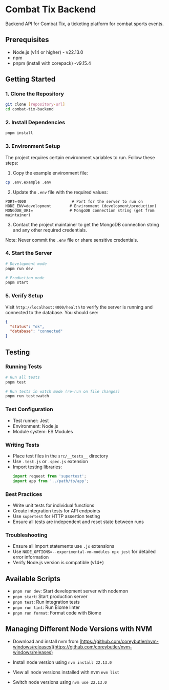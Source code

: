 # Combat Tix Backend

Backend API for Combat Tix, a ticketing platform for combat sports events.

## Prerequisites

- Node.js (v14 or higher) - v22.13.0
- npm
- pnpm (install with corepack) -v9.15.4

## Getting Started

### 1. Clone the Repository
```bash
git clone [repository-url]
cd combat-tix-backend
```

### 2. Install Dependencies
```bash
pnpm install
```

### 3. Environment Setup
The project requires certain environment variables to run. Follow these steps:

1. Copy the example environment file:
```bash
cp .env.example .env
```

2. Update the `.env` file with the required values:
```env
PORT=4000                    # Port for the server to run on
NODE_ENV=development        # Environment (development/production)
MONGODB_URI=                # MongoDB connection string (get from maintainer)
```

3. Contact the project maintainer to get the MongoDB connection string and any other required credentials.

Note: Never commit the `.env` file or share sensitive credentials.

### 4. Start the Server
```bash
# Development mode
pnpm run dev

# Production mode
pnpm start
```

### 5. Verify Setup
Visit `http://localhost:4000/health` to verify the server is running and connected to the database. You should see:
```json
{
  "status": "ok",
  "database": "connected"
}
```

## Testing

### Running Tests
```bash
# Run all tests
pnpm test

# Run tests in watch mode (re-run on file changes)
pnpm run test:watch
```

### Test Configuration
- Test runner: Jest
- Environment: Node.js
- Module system: ES Modules

### Writing Tests
- Place test files in the `src/__tests__` directory
- Use `.test.js` or `.spec.js` extension
- Import testing libraries:
  ```javascript
  import request from 'supertest';
  import app from '../path/to/app';
  ```

### Best Practices
- Write unit tests for individual functions
- Create integration tests for API endpoints
- Use `supertest` for HTTP assertion testing
- Ensure all tests are independent and reset state between runs

### Troubleshooting
- Ensure all import statements use `.js` extensions
- Use `NODE_OPTIONS=--experimental-vm-modules npx jest` for detailed error information
- Verify Node.js version is compatible (v14+)

## Available Scripts
- `pnpm run dev`: Start development server with nodemon
- `pnpm start`: Start production server
- `pnpm test`: Run integration tests
- `pnpm run lint`: Run Biome linter
- `pnpm run format`: Format code with Biome

## Managing Different Node Versions with NVM

- Download and install nvm from [https://github.com/coreybutler/nvm-windows/releases](https://github.com/coreybutler/nvm-windows/releases)

- Install node version using `nvm install 22.13.0`

- View all node versions installed with nvm `nvm list`

- Switch node versions using `nvm use 22.13.0`
